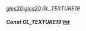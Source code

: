 _[gles20](../../modules/gles20/gles20-module.md):[gles20](../../modules/gles20/gles20-module.md).GL\_TEXTURE19_
##### Const GL\_TEXTURE19:[Int](../../modules/wonkey/wonkey-types-int.md)
